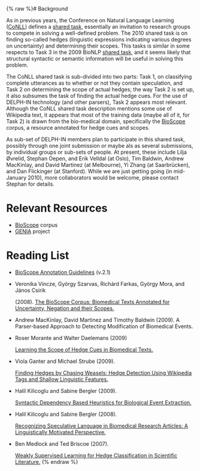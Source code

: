 {% raw %}# Background

As in previous years, the Conference on Natural Language Learning
([CoNLL](http://www.cnts.ua.ac.be/conll/)) defines a [shared
task](http://www.inf.u-szeged.hu/rgai/conll2010st/), essentially an
invitation to research groups to compete in solving a well-defined
problem. The 2010 shared task is on finding so-called hedges (linguistic
expressions indicating various degrees on uncertainty) and determining
their scopes. This tasks is similar in some respects to Task 3 in the
2009 BioNLP [shared
task](http://www-tsujii.is.s.u-tokyo.ac.jp/GENIA/SharedTask/), and it
seems likely that structural syntactic or semantic information will be
useful in solving this problem.

The CoNLL shared task is sub-divided into two parts: Task 1, on
classifying complete utterances as to whether or not they contain
speculation, and Task 2 on determining the scope of actual hedges; the
way Task 2 is set up, it also subsumes the task of finding the actual
hedge cues. For the use of DELPH-IN technology (and other parsers), Task
2 appears most relevant. Although the CoNLL shared task description
mentions some use of Wikipedia text, it appears that most of the
training data (maybe all of it, for Task 2) is drawn from the
bio-medical domain, specifically the
[BioScope](http://www.inf.u-szeged.hu/rgai/bioscope) corpus, a resource
annotated for hedge cues and scopes.

As sub-set of DELPH-IN members plan to participate in this shared task,
possibly through one joint submission or maybe als as several
submissions, by individual groups or sub-sets of people. At present,
these include Lilja Øvrelid, Stephan Oepen, and Erik Velldal (at Oslo),
Tim Baldwin, Andrew MacKinlay, and David Martinez (at Melbourne), Yi
Zhang (at Saarbrücken), and Dan Flickinger (at Stanford). While we are
just getting going (in mid-January 2010), more collaborators would be
welcome, please contact Stephan for details.

# Relevant Resources

- [BioScope](http://www.inf.u-szeged.hu/rgai/bioscope) corpus
- [GENIA](http://www-tsujii.is.s.u-tokyo.ac.jp/GENIA) project

# Reading List

- [BioScope Annotation
Guidelines](http://www.inf.u-szeged.hu/rgai/project/nlp/bioscope/Annotation%20guidelines2.1.pdf)
(v.2.1)
- Veronika Vincze, György Szarvas, Richárd Farkas, György Mora, and
János Csirik
  
  (2008). [The BioScope Corpus: Biomedical Texts Annotated for
Uncertainty, Negation and their
Scopes.](http://www.biomedcentral.com/1471-2105/9/S11/S9)
- Andrew MacKinlay, David Martinez and Timothy Baldwin (2009). A
Parser-based Approach to Detecting Modification of Biomedical
Events.
- Roser Morante and Walter Daelemans (2009)
  
  [Learning the Scope of Hedge Cues in Biomedical
Texts.](http://www.aclweb.org/anthology/W/W09/W09-1304.pdf)
- Viola Ganter and Michael Strube (2009).
  
  [Finding Hedges by Chasing Weasels: Hedge Detection Using Wikipedia
Tags and Shallow Linguistic
Features.](http://www.aclweb.org/anthology/P/P09/P09-2044.pdf)
- Halil Kilicoglu and Sabine Bergler (2009).
  
  [Syntactic Dependency Based Heuristics for Biological Event
Extraction.](http://www.aclweb.org/anthology/W/W09/W09-1418.pdf)
- Halil Kilicoglu and Sabine Bergler (2008).
  
  [Recognizing Speculative Language in Biomedical Research Articles: A
Linguistically Motivated
Perspective.](http://www.biomedcentral.com/content/pdf/1471-2105-9-S11-S10.pdf)
- Ben Medlock and Ted Briscoe (2007).
  
  [Weakly Supervised Learning for Hedge Classification in Scientific
Literature.](http://acl.ldc.upenn.edu/P/P07/P07-1125.pdf)
<update date omitted for speed>{% endraw %}